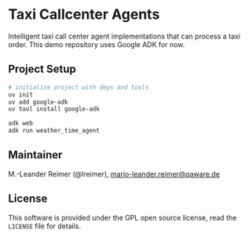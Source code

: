 # Taxi Callcenter Agents

Intelligent taxi call center agent implementations that can process a taxi order.
This demo repository uses Google ADK for now.

## Project Setup

```bash
# initialize project with deps and tools
uv init
uv add google-adk
uv tool install google-adk

adk web
adk run weather_time_agent
```

## Maintainer

M.-Leander Reimer (@lreimer), <mario-leander.reimer@qaware.de>

## License

This software is provided under the GPL open source license, read the `LICENSE` file for details.